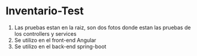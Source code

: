 # Inventario-Test
1. Las pruebas estan en la raiz, son dos fotos donde estan las pruebas de los controllers y services
2. Se utilizo en el front-end Angular
3. Se utilizo en el back-end spring-boot
